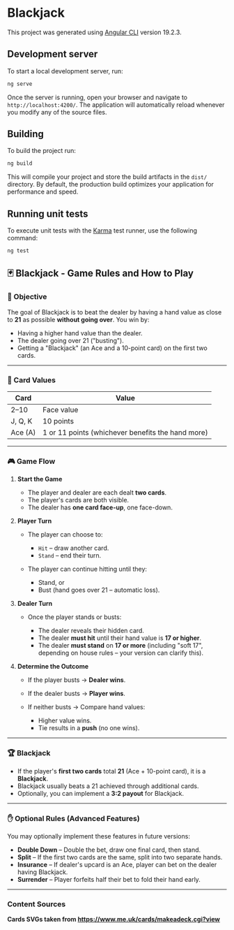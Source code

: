 # Blackjack

This project was generated using [Angular CLI](https://github.com/angular/angular-cli) version 19.2.3.

## Development server

To start a local development server, run:

```bash
ng serve
```

Once the server is running, open your browser and navigate to `http://localhost:4200/`. The application will automatically reload whenever you modify any of the source files.

## Building

To build the project run:

```bash
ng build
```

This will compile your project and store the build artifacts in the `dist/` directory. By default, the production build optimizes your application for performance and speed.

## Running unit tests

To execute unit tests with the [Karma](https://karma-runner.github.io) test runner, use the following command:

```bash
ng test
```

## 🃏 Blackjack - Game Rules and How to Play

### 🎯 Objective

The goal of Blackjack is to beat the dealer by having a hand value as close to **21** as possible **without going over**. You win by:

- Having a higher hand value than the dealer.
- The dealer going over 21 ("busting").
- Getting a "Blackjack" (an Ace and a 10-point card) on the first two cards.

---

### 🧩 Card Values

| Card    | Value                                             |
| ------- | ------------------------------------------------- |
| 2–10    | Face value                                        |
| J, Q, K | 10 points                                         |
| Ace (A) | 1 or 11 points (whichever benefits the hand more) |

---

### 🎮 Game Flow

1. **Start the Game**

   - The player and dealer are each dealt **two cards**.
   - The player's cards are both visible.
   - The dealer has **one card face-up**, one face-down.

2. **Player Turn**

   - The player can choose to:

     - `Hit` – draw another card.
     - `Stand` – end their turn.

   - The player can continue hitting until they:

     - Stand, or
     - Bust (hand goes over 21 – automatic loss).

3. **Dealer Turn**

   - Once the player stands or busts:

     - The dealer reveals their hidden card.
     - The dealer **must hit** until their hand value is **17 or higher**.
     - The dealer **must stand** on **17 or more** (including "soft 17", depending on house rules – your version can clarify this).

4. **Determine the Outcome**

   - If the player busts → **Dealer wins**.
   - If the dealer busts → **Player wins**.
   - If neither busts → Compare hand values:

     - Higher value wins.
     - Tie results in a **push** (no one wins).

---

### 🏆 Blackjack

- If the player's **first two cards** total **21** (Ace + 10-point card), it is a **Blackjack**.
- Blackjack usually beats a 21 achieved through additional cards.
- Optionally, you can implement a **3:2 payout** for Blackjack.

---

### ✋ Optional Rules (Advanced Features)

You may optionally implement these features in future versions:

- **Double Down** – Double the bet, draw one final card, then stand.
- **Split** – If the first two cards are the same, split into two separate hands.
- **Insurance** – If dealer's upcard is an Ace, player can bet on the dealer having Blackjack.
- **Surrender** – Player forfeits half their bet to fold their hand early.

---

### Content Sources

**Cards SVGs taken from https://www.me.uk/cards/makeadeck.cgi?view**
